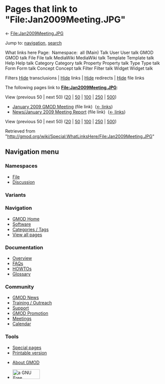 <div id="mw-page-base" class="noprint">

</div>

<div id="mw-head-base" class="noprint">

</div>

<div id="content" class="mw-body" role="main">

<span id="top"></span>

<div id="mw-js-message" style="display:none;">

</div>



# <span dir="auto">Pages that link to "File:Jan2009Meeting.JPG"</span>

<div id="bodyContent">

<div id="contentSub">

←
[File:Jan2009Meeting.JPG](/wiki/File:Jan2009Meeting.JPG "File:Jan2009Meeting.JPG")

</div>

<div id="jump-to-nav" class="mw-jump">

Jump to: [navigation](#mw-navigation), [search](#p-search)

</div>

<div id="mw-content-text">

What links here Page:  Namespace:  all (Main) Talk User User talk GMOD
GMOD talk File File talk MediaWiki MediaWiki talk Template Template talk
Help Help talk Category Category talk Property Property talk Type Type
talk Form Form talk Concept Concept talk Filter Filter talk Widget
Widget talk

Filters
[Hide](/mediawiki/index.php?title=Special:WhatLinksHere/File:Jan2009Meeting.JPG&hidetrans=1 "Special:WhatLinksHere/File:Jan2009Meeting.JPG")
transclusions \|
[Hide](/mediawiki/index.php?title=Special:WhatLinksHere/File:Jan2009Meeting.JPG&hidelinks=1 "Special:WhatLinksHere/File:Jan2009Meeting.JPG")
links \|
[Hide](/mediawiki/index.php?title=Special:WhatLinksHere/File:Jan2009Meeting.JPG&hideredirs=1 "Special:WhatLinksHere/File:Jan2009Meeting.JPG")
redirects \|
[Hide](/mediawiki/index.php?title=Special:WhatLinksHere/File:Jan2009Meeting.JPG&hideimages=1 "Special:WhatLinksHere/File:Jan2009Meeting.JPG")
file links

The following pages link to
**[File:Jan2009Meeting.JPG](/wiki/File:Jan2009Meeting.JPG "File:Jan2009Meeting.JPG")**:

View (previous 50 \| next 50)
([20](/mediawiki/index.php?title=Special:WhatLinksHere/File:Jan2009Meeting.JPG&limit=20 "Special:WhatLinksHere/File:Jan2009Meeting.JPG")
\|
[50](/mediawiki/index.php?title=Special:WhatLinksHere/File:Jan2009Meeting.JPG&limit=50 "Special:WhatLinksHere/File:Jan2009Meeting.JPG")
\|
[100](/mediawiki/index.php?title=Special:WhatLinksHere/File:Jan2009Meeting.JPG&limit=100 "Special:WhatLinksHere/File:Jan2009Meeting.JPG")
\|
[250](/mediawiki/index.php?title=Special:WhatLinksHere/File:Jan2009Meeting.JPG&limit=250 "Special:WhatLinksHere/File:Jan2009Meeting.JPG")
\|
[500](/mediawiki/index.php?title=Special:WhatLinksHere/File:Jan2009Meeting.JPG&limit=500 "Special:WhatLinksHere/File:Jan2009Meeting.JPG"))

- [January 2009 GMOD
  Meeting](/wiki/January_2009_GMOD_Meeting "January 2009 GMOD Meeting")
  (file link) ‎ <span class="mw-whatlinkshere-tools">([←
  links](/mediawiki/index.php?title=Special:WhatLinksHere&target=January+2009+GMOD+Meeting "Special:WhatLinksHere"))</span>
- [News/January 2009 Meeting
  Report](/wiki/News/January_2009_Meeting_Report "News/January 2009 Meeting Report")
  (file link) ‎ <span class="mw-whatlinkshere-tools">([←
  links](/mediawiki/index.php?title=Special:WhatLinksHere&target=News%2FJanuary+2009+Meeting+Report "Special:WhatLinksHere"))</span>

View (previous 50 \| next 50)
([20](/mediawiki/index.php?title=Special:WhatLinksHere/File:Jan2009Meeting.JPG&limit=20 "Special:WhatLinksHere/File:Jan2009Meeting.JPG")
\|
[50](/mediawiki/index.php?title=Special:WhatLinksHere/File:Jan2009Meeting.JPG&limit=50 "Special:WhatLinksHere/File:Jan2009Meeting.JPG")
\|
[100](/mediawiki/index.php?title=Special:WhatLinksHere/File:Jan2009Meeting.JPG&limit=100 "Special:WhatLinksHere/File:Jan2009Meeting.JPG")
\|
[250](/mediawiki/index.php?title=Special:WhatLinksHere/File:Jan2009Meeting.JPG&limit=250 "Special:WhatLinksHere/File:Jan2009Meeting.JPG")
\|
[500](/mediawiki/index.php?title=Special:WhatLinksHere/File:Jan2009Meeting.JPG&limit=500 "Special:WhatLinksHere/File:Jan2009Meeting.JPG"))

</div>

<div class="printfooter">

Retrieved from
"<http://gmod.org/wiki/Special:WhatLinksHere/File:Jan2009Meeting.JPG>"

</div>

<div id="catlinks" class="catlinks catlinks-allhidden">

</div>

<div class="visualClear">

</div>

</div>

</div>

<div id="mw-navigation">

## Navigation menu

<div id="mw-head">



<div id="left-navigation">

<div id="p-namespaces" class="vectorTabs" role="navigation"
aria-labelledby="p-namespaces-label">

### Namespaces

- <span id="ca-nstab-image"><a href="/wiki/File:Jan2009Meeting.JPG" accesskey="c"
  title="View the file page [c]">File</a></span>
- <span id="ca-talk"><a
  href="/mediawiki/index.php?title=File_talk:Jan2009Meeting.JPG&amp;action=edit&amp;redlink=1"
  accesskey="t"
  title="Discussion about the content page [t]">Discussion</a></span>

</div>

<div id="p-variants" class="vectorMenu emptyPortlet" role="navigation"
aria-labelledby="p-variants-label">

### 

### Variants[](#)

<div class="menu">

</div>

</div>

</div>

<div id="right-navigation">





</div>



</div>

</div>

</div>

<div id="mw-panel">

<div id="p-logo" role="banner">

<a href="/wiki/Main_Page"
style="background-image: url(http://gmod.org/images/GMOD-cogs.png);"
title="Visit the main page"></a>

</div>

<div id="p-Navigation" class="portal" role="navigation"
aria-labelledby="p-Navigation-label">

### Navigation

<div class="body">

- <span id="n-GMOD-Home">[GMOD Home](/wiki/Main_Page)</span>
- <span id="n-Software">[Software](/wiki/GMOD_Components)</span>
- <span id="n-Categories-.2F-Tags">[Categories /
  Tags](/wiki/Categories)</span>
- <span id="n-View-all-pages">[View all
  pages](/wiki/Special:AllPages)</span>

</div>

</div>

<div id="p-Documentation" class="portal" role="navigation"
aria-labelledby="p-Documentation-label">

### Documentation

<div class="body">

- <span id="n-Overview">[Overview](/wiki/Overview)</span>
- <span id="n-FAQs">[FAQs](/wiki/Category:FAQ)</span>
- <span id="n-HOWTOs">[HOWTOs](/wiki/Category:HOWTO)</span>
- <span id="n-Glossary">[Glossary](/wiki/Glossary)</span>

</div>

</div>

<div id="p-Community" class="portal" role="navigation"
aria-labelledby="p-Community-label">

### Community

<div class="body">

- <span id="n-GMOD-News">[GMOD News](/wiki/GMOD_News)</span>
- <span id="n-Training-.2F-Outreach">[Training /
  Outreach](/wiki/Training_and_Outreach)</span>
- <span id="n-Support">[Support](/wiki/Support)</span>
- <span id="n-GMOD-Promotion">[GMOD
  Promotion](/wiki/GMOD_Promotion)</span>
- <span id="n-Meetings">[Meetings](/wiki/Meetings)</span>
- <span id="n-Calendar">[Calendar](/wiki/Calendar)</span>

</div>

</div>

<div id="p-tb" class="portal" role="navigation"
aria-labelledby="p-tb-label">

### Tools

<div class="body">

- <span id="t-specialpages"><a href="/wiki/Special:SpecialPages" accesskey="q"
  title="A list of all special pages [q]">Special pages</a></span>
- <span id="t-print"><a
  href="/mediawiki/index.php?title=Special:WhatLinksHere/File:Jan2009Meeting.JPG&amp;printable=yes"
  rel="alternate" accesskey="p"
  title="Printable version of this page [p]">Printable version</a></span>

</div>

</div>

</div>

</div>

<div id="footer" role="contentinfo">

- <span id="footer-places-about">[About
  GMOD](/wiki/GMOD:About "GMOD:About")</span>

<!-- -->

- <span id="footer-copyrightico">[<img src="http://www.gnu.org/graphics/gfdl-logo-small.png" width="88"
  height="31" alt="a GNU Free Documentation License" />](http://www.gnu.org/licenses/fdl-1.3.html)</span>




</div>
